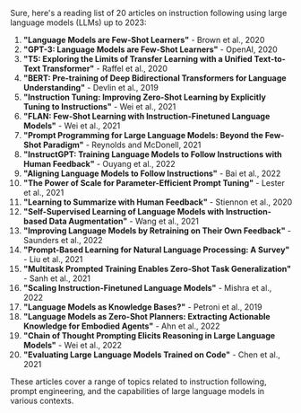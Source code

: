 Sure, here's a reading list of 20 articles on instruction following using large language models (LLMs) up to 2023:

1. **"Language Models are Few-Shot Learners"** - Brown et al., 2020
2. **"GPT-3: Language Models are Few-Shot Learners"** - OpenAI, 2020
3. **"T5: Exploring the Limits of Transfer Learning with a Unified Text-to-Text Transformer"** - Raffel et al., 2020
4. **"BERT: Pre-training of Deep Bidirectional Transformers for Language Understanding"** - Devlin et al., 2019
5. **"Instruction Tuning: Improving Zero-Shot Learning by Explicitly Tuning to Instructions"** - Wei et al., 2021
6. **"FLAN: Few-Shot Learning with Instruction-Finetuned Language Models"** - Wei et al., 2021
7. **"Prompt Programming for Large Language Models: Beyond the Few-Shot Paradigm"** - Reynolds and McDonell, 2021
8. **"InstructGPT: Training Language Models to Follow Instructions with Human Feedback"** - Ouyang et al., 2022
9. **"Aligning Language Models to Follow Instructions"** - Bai et al., 2022
10. **"The Power of Scale for Parameter-Efficient Prompt Tuning"** - Lester et al., 2021
11. **"Learning to Summarize with Human Feedback"** - Stiennon et al., 2020
12. **"Self-Supervised Learning of Language Models with Instruction-based Data Augmentation"** - Wang et al., 2021
13. **"Improving Language Models by Retraining on Their Own Feedback"** - Saunders et al., 2022
14. **"Prompt-Based Learning for Natural Language Processing: A Survey"** - Liu et al., 2021
15. **"Multitask Prompted Training Enables Zero-Shot Task Generalization"** - Sanh et al., 2021
16. **"Scaling Instruction-Finetuned Language Models"** - Mishra et al., 2022
17. **"Language Models as Knowledge Bases?"** - Petroni et al., 2019
18. **"Language Models as Zero-Shot Planners: Extracting Actionable Knowledge for Embodied Agents"** - Ahn et al., 2022
19. **"Chain of Thought Prompting Elicits Reasoning in Large Language Models"** - Wei et al., 2022
20. **"Evaluating Large Language Models Trained on Code"** - Chen et al., 2021

These articles cover a range of topics related to instruction following, prompt engineering, and the capabilities of large language models in various contexts.